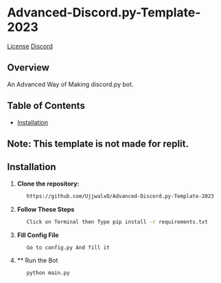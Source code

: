 # Advanced-Discord.py-Template-2023

[License](https://winkleop.me)
[Discord](https://discord.gg/winklebot)

## Overview

An Advanced Way of Making discord.py bot.

## Table of Contents

- [Installation](#installation)


## Note: This template is not made for replit.

## Installation

1. **Clone the repository:**
   ```bash
      https://github.com/UjjwalxD/Advanced-Discord.py-Template-2023
2. **Follow These Steps**
   ```bash
      Click on Terminal then Type pip install -r requirements.txt
3. **Fill Config File**
   ```bash
      Go to config.py And fill it
4. ** Run the Bot
   ```bash
      python main.py

